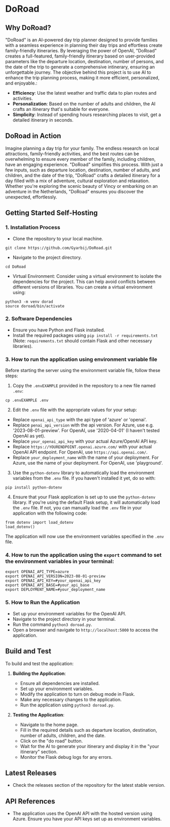 # DoRoad

## Why DoRoad?
"DoRoad" is an AI-powered day trip planner designed to provide families with a seamless experience in planning their day trips and effortless create family-friendly itineraries. By leveraging the power of OpenAI, "DoRoad" creates a full-featured, family-friendly itinerary based on user-provided parameters like the departure location, destination, number of persons, and the date of the trip to generate a comprehensive intinerary, ensuring an unforgettable journey. The objective behind this project is to use AI to enhance the trip planning process, making it more efficient, personalized, and enjoyable.:
- **Efficiency**: Use the latest weather and traffic data to plan routes and activities.
- **Personalization**: Based on the number of adults and children, the AI crafts an itinerary that's suitable for everyone.
- **Simplicity**: Instead of spending hours researching places to visit, get a detailed itinerary in seconds.


## DoRoad in Action
Imagine planning a day trip for your family. The endless research on local attractions, family-friendly activities, and the best routes can be overwhelming to ensure every member of the family, including children, have an engaging experience. "DoRoad" simplifies this process. With just a few inputs, such as departure location, destination, number of adults, and children, and the date of the trip, "DoRoad" crafts a detailed itinerary for a day filled with a mix of adventure, cultural exploration and relaxation. Whether you're exploring the scenic beauty of Vincy or embarking on an adventure in the Netherlands, "DoRoad" ensures you discover the unexpected, effortlessly.


## Getting Started Self-Hosting

### 1. Installation Process

- Clone the repository to your local machine.

```
git clone https://github.com/Gyarbij/DoRoad.git
```
- Navigate to the project directory.

```
cd DoRoad
```
- Virtual Environment: Consider using a virtual environment to isolate the dependencies for the project. This can help avoid conflicts between different versions of libraries. You can create a virtual environment using:

```
python3 -m venv dorad
source doroad/bin/activate
```

### 2. Software Dependencies
- Ensure you have Python and Flask installed.
- Install the required packages using ```pip install -r requirements.txt``` (Note: `requirements.txt` should contain Flask and other necessary libraries).


### 3. How to run the application using environment variable file

Before starting the server using the environment variable file, follow these steps:

1. Copy the `.envEXAMPLE` provided in the repository to a new file named `.env`:
```
cp .envEXAMPLE .env
```
2. Edit the `.env` file with the appropriate values for your setup:
- Replace `openai_api_type` with the api type of 'azure' or 'openai'.
- Replace `penai_api_version` with the api version. For Azure, use e.g. '2023-08-01-preview'. For OpenAI, use '2020-04-01' (I haven't tested OpenAI as yet). 
- Replace `your_openai_api_key` with your actual Azure/OpenAI API key.
- Replace `https://YOURENDPOINT.openai.azure.com/` with your actual OpenAI API endpoint. For OpenAI, use `https://api.openai.com/`.
- Replace `your_deployment_name` with the name of your deployment. For Azure, use the name of your deployment. For OpenAI, use 'playground'.

3. Use the `python-dotenv` library to automatically load the environment variables from the `.env` file. If you haven't installed it yet, do so with:
```
pip install python-dotenv
```
4. Ensure that your Flask application is set up to use the `python-dotenv` library. If you're using the default Flask setup, it will automatically load the `.env` file. If not, you can manually load the `.env` file in your application with the following code:
```
from dotenv import load_dotenv
load_dotenv()
```
The application will now use the environment variables specified in the `.env` file.


### 4. How to run the application using the `export` command to set the environment variables in your terminal:
```
export OPENAI_API_TYPE=azure
export OPENAI_API_VERSION=2023-08-01-preview
export OPENAI_API_KEY=#your_openai_api_key
export OPENAI_API_BASE=#your_api_base
export DEPLOYMENT_NAME=#your_deployment_name

```

### 5. How to Run the Application
- Set up your environment variables for the OpenAI API.
- Navigate to the project directory in your terminal.
- Run the command `python3 doroad.py`.
- Open a browser and navigate to `http://localhost:5000` to access the application.


## Build and Test
To build and test the application:

1. **Building the Application**:
   - Ensure all dependencies are installed.
   - Set up your environment variables.
   - Modify the application to turn on debug mode in Flask.
   - Make any necessary changes to the application.
   - Run the application using `python3 doroad.py`.

2. **Testing the Application**:
   - Navigate to the home page.
   - Fill in the required details such as departure location, destination, number of adults, children, and the date.
   - Click on the "do road" button.
   - Wait for the AI to generate your itinerary and display it in the "your itinerary" section.
   - Monitor the Flask debug logs for any errors.


## Latest Releases
- Check the releases section of the repository for the latest stable version.


## API References
- The application uses the OpenAI API with the hosted version using Azure. Ensure you have your API keys set up as environment variables.


